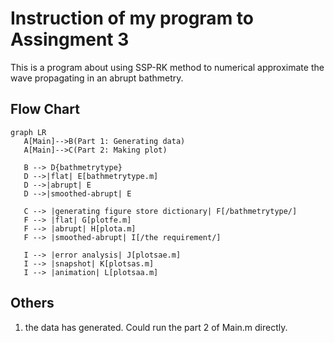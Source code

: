 # Instruction of my program to Assingment 3
This is a program about using SSP-RK method to numerical approximate the wave propagating in an abrupt bathmetry.
## Flow Chart
```mermaid
graph LR
   A[Main]-->B(Part 1: Generating data)
   A[Main]-->C(Part 2: Making plot)
   
   B --> D{bathmetrytype}
   D -->|flat| E[bathmetrytype.m]
   D -->|abrupt| E
   D -->|smoothed-abrupt| E

   C --> |generating figure store dictionary| F[/bathmetrytype/]
   F --> |flat| G[plotfe.m]
   F --> |abrupt| H[plota.m]
   F --> |smoothed-abrupt| I[/the requirement/]

   I --> |error analysis| J[plotsae.m]
   I --> |snapshot| K[plotsas.m]
   I --> |animation| L[plotsaa.m]

```
## Others
1. the data has generated. Could run the part 2 of Main.m directly.

